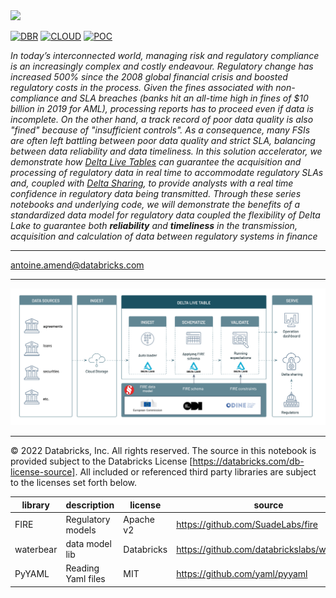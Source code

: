 <img src=https://d1r5llqwmkrl74.cloudfront.net/notebooks/fs-lakehouse-logo.png width="600px">

[![DBR](https://img.shields.io/badge/DBR-10.4-red?logo=databricks&style=for-the-badge)](https://docs.databricks.com/release-notes/runtime/10.4ml.html)
[![CLOUD](https://img.shields.io/badge/CLOUD-ALL-blue?logo=googlecloud&style=for-the-badge)](https://cloud.google.com/databricks)
[![POC](https://img.shields.io/badge/POC-3_days-green?style=for-the-badge)](https://databricks.com/try-databricks)


*In today’s interconnected world, managing risk and regulatory compliance is an increasingly complex and costly endeavour.
Regulatory change has increased 500% since the 2008 global financial crisis and boosted regulatory costs in the process. 
Given the fines associated with non-compliance and SLA breaches (banks hit an all-time high in fines of $10 billion in 2019 for AML), 
processing reports has to proceed even if data is incomplete. On the other hand, a track record of poor data quality is also "fined" because of "insufficient controls". 
As a consequence, many FSIs are often left battling between poor data quality and strict SLA, balancing between data reliability and data timeliness. 
In this solution accelerator, we demonstrate how [Delta Live Tables](https://databricks.com/product/delta-live-tables) 
can guarantee the acquisition and processing of regulatory data in real time to accommodate regulatory SLAs and, 
coupled with [Delta Sharing](https://databricks.com/blog/2021/05/26/introducing-delta-sharing-an-open-protocol-for-secure-data-sharing.html), 
to provide analysts with a real time confidence in regulatory data being transmitted. 
Through these series notebooks and underlying code, we will demonstrate the benefits of a standardized data model for regulatory 
data coupled the flexibility of Delta Lake to guarantee both **reliability** and **timeliness** in the transmission, 
acquisition and calculation of data between regulatory systems in finance*


___
<antoine.amend@databricks.com>

___

<img src=https://raw.githubusercontent.com/databricks-industry-solutions/reg-reporting/main/images/reference_architecture.png width=800>

___

&copy; 2022 Databricks, Inc. All rights reserved. The source in this notebook is provided subject to the Databricks License [https://databricks.com/db-license-source].  All included or referenced third party libraries are subject to the licenses set forth below.

| library                                | description             | license    | source                                              |
|----------------------------------------|-------------------------|------------|-----------------------------------------------------|
| FIRE                                   | Regulatory models       | Apache v2  | https://github.com/SuadeLabs/fire                   |
| waterbear                              | data model lib         | Databricks | https://github.com/databrickslabs/waterbear          |
| PyYAML                                 | Reading Yaml files      | MIT        | https://github.com/yaml/pyyaml                      |
